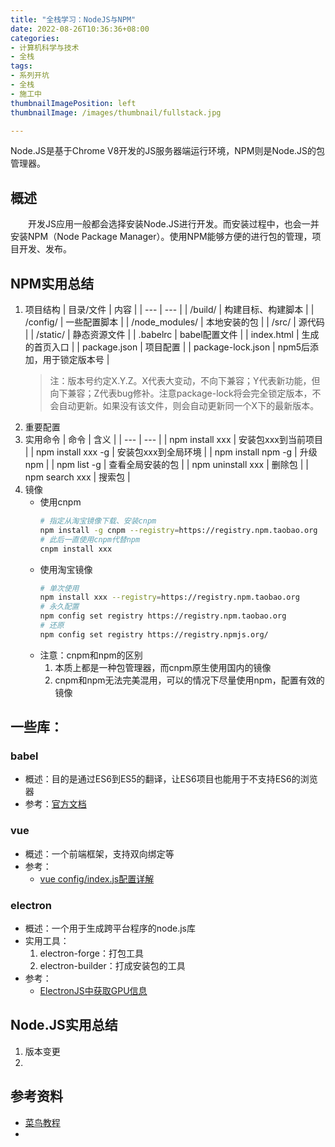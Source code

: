 ```yaml
---
title: "全栈学习：NodeJS与NPM"
date: 2022-08-26T10:36:36+08:00
categories:
- 计算机科学与技术
- 全栈
tags:
- 系列开坑
- 全栈
- 施工中
thumbnailImagePosition: left
thumbnailImage: /images/thumbnail/fullstack.jpg

---
```

Node.JS是基于Chrome V8开发的JS服务器端运行环境，NPM则是Node.JS的包管理器。
<!--more-->
## 概述
&emsp;&emsp;开发JS应用一般都会选择安装Node.JS进行开发。而安装过程中，也会一并安装NPM（Node Package Manager）。使用NPM能够方便的进行包的管理，项目开发、发布。

## NPM实用总结
1. 项目结构
    | 目录/文件 | 内容 |
    | --- | --- |
    | /build/ | 构建目标、构建脚本 |
    | /config/ | 一些配置脚本 |
    | /node_modules/ | 本地安装的包 |
    | /src/ | 源代码 |
    | /static/ | 静态资源文件 |
    | .babelrc | babel配置文件 |
    | index.html | 生成的首页入口 |
    | package.json | 项目配置 |
    | package-lock.json | npm5后添加，用于锁定版本号 |
    > 注：版本号约定X.Y.Z。X代表大变动，不向下兼容；Y代表新功能，但向下兼容；Z代表bug修补。注意package-lock将会完全锁定版本，不会自动更新。如果没有该文件，则会自动更新同一个X下的最新版本。
1. 重要配置
1. 实用命令
    | 命令 | 含义 |
    | --- | --- |
    | npm install xxx | 安装包xxx到当前项目 |
    | npm install xxx -g | 安装包xxx到全局环境 |
    | npm install npm -g | 升级npm |
    | npm list -g | 查看全局安装的包 |
    | npm uninstall xxx | 删除包 |
    | npm search xxx | 搜索包 |
1. 镜像
    - 使用cnpm
        ```bash
        # 指定从淘宝镜像下载、安装cnpm
        npm install -g cnpm --registry=https://registry.npm.taobao.org
        # 此后一直使用cnpm代替npm
        cnpm install xxx
        ```
    - 使用淘宝镜像
        ```bash
        # 单次使用
        npm install xxx --registry=https://registry.npm.taobao.org
        # 永久配置
        npm config set registry https://registry.npm.taobao.org
        # 还原
        npm config set registry https://registry.npmjs.org/
        ```
    - 注意：cnpm和npm的区别
        1. 本质上都是一种包管理器，而cnpm原生使用国内的镜像
        1. cnpm和npm无法完美混用，可以的情况下尽量使用npm，配置有效的镜像
## 一些库：
### babel
- 概述：目的是通过ES6到ES5的翻译，让ES6项目也能用于不支持ES6的浏览器
- 参考：[官方文档](https://babeljs.io/docs/en/)
### vue
- 概述：一个前端框架，支持双向绑定等
- 参考：
    - [vue config/index.js配置详解](https://blog.csdn.net/qq_31964019/article/details/106186776)

### electron
- 概述：一个用于生成跨平台程序的node.js库
- 实用工具：
    1. electron-forge：打包工具
    1. electron-builder：打成安装包的工具
- 参考：
    - [ElectronJS中获取GPU信息](https://www.imangodoc.com/199335.html)
## Node.JS实用总结
1. 版本变更
1. 

## 参考资料
- [菜鸟教程](https://www.runoob.com/nodejs/nodejs-tutorial.html)
- []()